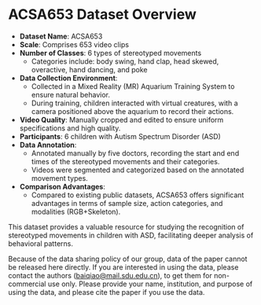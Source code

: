 # ACSA653 Dataset Overview

- **Dataset Name**: ACSA653
- **Scale**: Comprises 653 video clips
- **Number of Classes**: 6 types of stereotyped movements
  - Categories include: body swing, hand clap, head skewed, overactive, hand dancing, and poke
- **Data Collection Environment**: 
  - Collected in a Mixed Reality (MR) Aquarium Training System to ensure natural behavior.
  - During training, children interacted with virtual creatures, with a camera positioned above the aquarium to record their actions.
- **Video Quality**: Manually cropped and edited to ensure uniform specifications and high quality.
- **Participants**: 6 children with Autism Spectrum Disorder (ASD)
- **Data Annotation**: 
  - Annotated manually by five doctors, recording the start and end times of the stereotyped movements and their categories.
  - Videos were segmented and categorized based on the annotated movement types.
- **Comparison Advantages**:
  - Compared to existing public datasets, ACSA653 offers significant advantages in terms of sample size, action categories, and modalities (RGB+Skeleton).

This dataset provides a valuable resource for studying the recognition of stereotyped movements in children with ASD, facilitating deeper analysis of behavioral patterns.

Because of the data sharing policy of our group, data of the paper cannot be released here directly. If you are interested in using the data, please contact the authors (baiqiao@mail.sdu.edu.cn), to get them for non-commercial use only. Please provide your name, institution, and purpose of using the data, and please cite the paper if you use the data.
